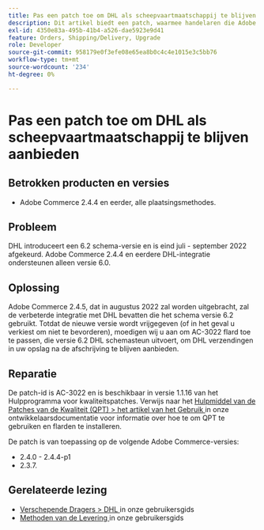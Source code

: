 ```yaml
---
title: Pas een patch toe om DHL als scheepvaartmaatschappij te blijven aanbieden
description: Dit artikel biedt een patch, waarmee handelaren die Adobe Commerce 2.4.4 en eerder gebruiken, DHL-scheepvaart kunnen blijven aanbieden nadat het DHL-schema 6.0 eind juli - september 2022 is vervangen.
exl-id: 4350e83a-495b-41b4-a526-dae5923e9d41
feature: Orders, Shipping/Delivery, Upgrade
role: Developer
source-git-commit: 958179e0f3efe08e65ea8b0c4c4e1015e3c5bb76
workflow-type: tm+mt
source-wordcount: '234'
ht-degree: 0%

---
```


# Pas een patch toe om DHL als scheepvaartmaatschappij te blijven aanbieden


## Betrokken producten en versies

* Adobe Commerce 2.4.4 en eerder, alle plaatsingsmethodes.

## Probleem

DHL introduceert een 6.2 schema-versie en is eind juli - september 2022 afgekeurd. Adobe Commerce 2.4.4 en eerdere DHL-integratie ondersteunen alleen versie 6.0.

## Oplossing

Adobe Commerce 2.4.5, dat in augustus 2022 zal worden uitgebracht, zal de verbeterde integratie met DHL bevatten die het schema versie 6.2 gebruikt. Totdat de nieuwe versie wordt vrijgegeven (of in het geval u verkiest om niet te bevorderen), moedigen wij u aan om AC-3022 flard toe te passen, die versie 6.2 DHL schemasteun uitvoert, om DHL verzendingen in uw opslag na de afschrijving te blijven aanbieden.

## Reparatie

De patch-id is AC-3022 en is beschikbaar in versie 1.1.16 van het Hulpprogramma voor kwaliteitspatches.
Verwijs naar het [ Hulpmiddel van de Patches van de Kwaliteit (QPT) > het artikel van het Gebruik ](https://devdocs.magento.com/quality-patches/usage.html) in onze ontwikkelaarsdocumentatie voor informatie over hoe te om QPT te gebruiken en flarden te installeren.

De patch is van toepassing op de volgende Adobe Commerce-versies:

* 2.4.0 - 2.4.4-p1
* 2.3.7.

## Gerelateerde lezing

* [ Verschepende Dragers > DHL ](https://docs.magento.com/user-guide/shipping/dhl.html) in onze gebruikersgids
* [ Methoden van de Levering ](https://docs.magento.com/user-guide/configuration/sales/delivery-methods.html) in onze gebruikersgids
